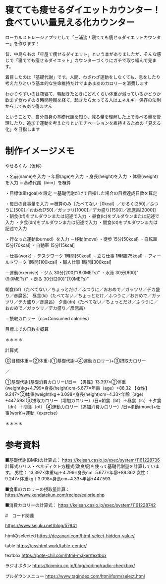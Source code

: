 # 寝てても痩せるダイエットカウンター！<br>食べていい量見える化カウンター
ローカルストレージアプリとして「三浦流！寝てても痩せるダイエットカウンター」を作ります！

昔、中島らもの「牢屋で痩せるダイエット」という本がありましたが、そんな感じで「寝てても痩せるダイエット」カウンターづくりにガチで取り組んで見ます。

着目したのは「基礎代謝」です。人間、わざわざ運動をしなくても、息をしたり考えたりという基本的な生命維持だけでまあまあのカロリーを消費します

わかりやすいのは夜寝て、朝起きたときにどれくらい体重が減っているかどうか
飲まず食わずの８時間睡眠を経て、起きたら太ってる人はエネルギー保存の法則からしてもあり得ません

ということで、自分自身の基礎代謝を知り、減る量を理解した上で食べる量を管理したり、追加で運動を考えたりといモチベーションを維持するための「見える化」を目指します

# 制作イメージメモ

やせるくん（仮称）

・名前(name)を入力
・年齢(age)を入力
・身長(height)を入力
・体重(weight)を入力
＝基礎代謝（bmr）を概算

・目標体重(goal)を設定
＝基礎代謝だけで目指した場合の目標達成日数を算定

・毎日の食事量を入力
＝概算のみ［たべてない［0kcal］／かるく[250]／ふつうに[500]／おおめ[750]／ガッツリ[1000]／デカ盛り[1500]／彦麿呂[2000]］
・朝食(bf)をプルダウンまたは記述で入力
・昼食(lc)をプルダウンまたは記述で入力
・夕食(dn)をプルダウンまたは記述で入力
・間食(ot)をプルダウンまたは記述で入力

・行なった運動(burned）を入力
－移動(move)
・徒歩 15分[50kcal]
・自転車 15分[70kcal]
・自動車 15分[15kcal]

－仕事(work)
・デスクワーク 1時間[50kcal]
・立ち仕事 1時間[75kcal]
・フィールドワーク 1時間[100kcal]
・職人仕事 1時間[300kcal]

－運動(exercise)
・ジム 30分[200]"(8.0METs)"
・水泳 30分[600]"(9.0METs)"
・走る 30分[200]"(7.0METs)"

朝食(bf)（たべてない／ちょっとだけ／ふつうに／おおめで／ガッツリ／デカ盛り／彦麿呂）
昼食(lc)（たべてない／ちょっとだけ／ふつうに／おおめで／ガッツリ／デカ盛り／彦麿呂）
夕食(dn)（たべてない／ちょっとだけ／ふつうに／おおめで／ガッツリ／デカ盛り／彦麿呂）

＝摂取カロリー（cc=Consumed calories）

目標までの日数を概算

＊＊＊＊

計算式

⓪目標体重＝②体重-(①基礎代謝+④運動カロリー)+③摂取カロリー

／

①基礎代謝(基礎消費カロリー)/日＝
【男性】13.397×②体重(weight)kg+4.799×身長(height)cm-5.677×年齢（age）+88.32
【女性】9.247×②体重(weight)kg＋3.098×身長(height)cm−4.33×年齢（age）+447.593
③摂取カロリー（増加カロリー）/日=朝食（bf）＋昼食（lc）＋夕食（dn）＋間食（ot）
④運動カロリー（追加消費カロリー）/日=移動(move)+仕事(work)+運動（exercise）

＊＊＊＊

# 参考資料

■基礎代謝(BMR)の計算式：
https://keisan.casio.jp/exec/system/1161228736
計算式ハリス・ベネディクト方程式(改良版)を使って基礎代謝量を計算しています。
男性： 13.397×体重kg＋4.799×身長cm−5.677×年齢+88.362
女性： 9.247×体重kg＋3.098×身長cm−4.33×年齢+447.593

■食事のカロリーの摂取量計算：
https://www.kondatekun.com/recipe/calorie.php

■消費カロリーの計算式：
https://keisan.casio.jp/exec/system/1161228742

#　コード関連

https://www.sejuku.net/blog/57841

htmlのselected
https://dezanari.com/html-select-hidden-value/

table
https://csshtml.work/table-center/

textbox
https://pote-chil.com/html-maker/textbox

ラジオボタン
https://kiomiru.co.jp/blog/coding/radio-checkbox/

プルダウンメニュー
https://www.tagindex.com/html/form/select.html
